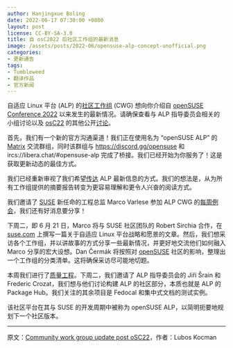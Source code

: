```yaml
---
author: Hanjingxue Boling
date: 2022-06-17 07:30:00 +0800
layout: post
license: CC-BY-SA-3.0
title: 自 osC2022 后社区工作组的最新消息
image: /assets/posts/2022-06/opensuse-alp-concept-unofficial.png
categories:
- 更新通告
tags:
- Tumbleweed
- 翻译作品
- 官方新闻
---
```


自适应 Linux 平台 (ALP) 的[社区工作组](https://en.opensuse.org/openSUSE:ALP/Workgroups/Community) (CWG) 想向你介绍自 [openSUSE Conference 2022](https://events.opensuse.org/conferences/oSC22) 以来发生的最新情况。请确保查看与 ALP 指导委员会相关的小组讨论以及 [osC22](https://events.opensuse.org/conferences/oSC22) 的其他公开[讨论](https://www.youtube.com/playlist?list=PL_AMhvchzBae22JG6CeBsSpjdrgMaeyN7)。

首先，我们有一个新的官方沟通渠道！我们正在使用名为 “openSUSE ALP” 的 [Matrix](https://chat.opensuse.org/) 交流群组，同时该群组与 https://discord.gg/opensuse 和 ircs://libera.chat/#opensuse-alp 完成了桥接。我们已经开始为你服务了！这是获取更新动态的最佳方式。

我们已经重新审视了我们希望[传达](https://suse.org.cn/%E6%9B%B4%E6%96%B0%E9%80%9A%E5%91%8A/2022/06/14/%E7%A4%BE%E5%8C%BA%E7%9A%84%E7%9B%AE%E6%A0%87%E6%98%AF%E5%8F%91%E5%B1%95%E4%BA%A4%E6%B5%81%E5%92%8C%E8%90%A5%E9%94%80%E5%9B%A2%E9%98%9F.html) ALP 最新信息的方式。我们的想法是，从为所有工作组提供的摘要报告转变为更容易理解和更令人兴奋的阅读方式。

我们邀请了 [SUSE](https://www.suse.com/) 新任命的工程总监 Marco Varlese 参加 ALP CWG 的[每周例会](https://etherpad.opensuse.org/p/weeklymeeting20220607)，我们还有好消息要分享！

下周二，即 6 月 21 日，Marco 将与 SUSE 社区团队的 Robert Sirchia 合作，在 [suse.com](https://www.suse.com/) 上撰写一篇关于自适应 Linux 平台战略和愿景的文章。然后，我们想采访各个工作组，并以讲故事的方式分享一些最新情况，并更好地交流他们如何融入 Marco 分享的宏大设想。Dan Čermák 将按照对 [openSUSE](https://www.opensuse.org/) 社区的影响，整理出一个工作组的分类清单。这将确保采访尽可能地切题。

本周我们进行了[质量工程](https://news.opensuse.org/2022/06/16/ALP-Quality-Engineering-update/)。下周二，我们邀请了 ALP 指导委员会的 Jiří Šrain 和 Frederic Crozat，我们想与他们讨论构建 ALP 的社区部分，本质也就是 ALP 的 Package Hub。我们关注的其余项目是 Fedocal 和集中式文档的测试实例。

该社区平台在其与 SUSE 的开发周期中被称为 openSUSE ALP，以简明扼要地规划下一个社区版本。

------

原文：[Community work group update post oSC22](https://news.opensuse.org/2022/06/17/ALP-Community-update/)，作者：Lubos Kocman